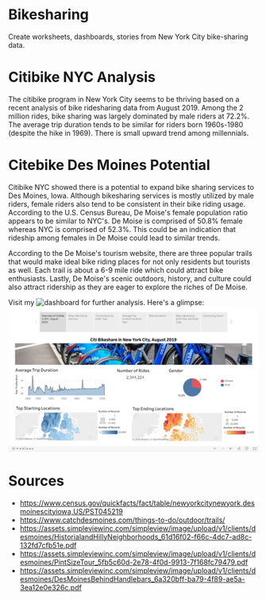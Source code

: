 # Bikesharing
Create worksheets, dashboards, stories from New York City bike-sharing data.

# Citibike NYC Analysis
The citibike program in New York City seems to be thriving based on a recent analysis of bike ridesharing data from August 2019. Among the 2 million rides, bike sharing was largely dominated by male riders at 72.2%. The average trip duration tends to be similar for riders born 1960s-1980 (despite the hike in 1969). There is small upward trend among millennials.

# Citebike Des Moines Potential
Citibike NYC showed there is a potential to expand bike sharing services to Des Moines, Iowa. Although bikesharing services is mostly utilized by male riders, female riders also tend to be consistent in their bike riding usage. According to the U.S. Census Bureau, De Moise's female population ratio appears to be similar to NYC's. De Moise is comprised of 50.8% female whereas NYC is comprised of 52.3%. This could be an indication that rideship among females in De Moise could lead to similar trends.

According to the De Moise's tourism website, there are three popular trails that would make ideal bike riding places for not only residents but tourists as well. Each trail is about a 6-9 mile ride which could attract bike enthusiasts. Lastly, De Moise's scenic outdoors, history, and culture could also attract ridership as they are eager to explore the riches of De Moise.

Visit my ![dashboard](https://public.tableau.com/profile/maria.carter4729#!/vizhome/Bikesharing_15871942778210/Story?publish=yes) for further analysis. Here's a glimpse:
![BikeSharing Dashboard](BikeSharing_Dashboard.png)

# Sources
- https://www.census.gov/quickfacts/fact/table/newyorkcitynewyork,desmoinescityiowa,US/PST045219
- https://www.catchdesmoines.com/things-to-do/outdoor/trails/
- https://assets.simpleviewinc.com/simpleview/image/upload/v1/clients/desmoines/HistorialandHillyNeighborhoods_61d16f02-f66c-4dc7-ad8c-132fd7cfb51e.pdf
- https://assets.simpleviewinc.com/simpleview/image/upload/v1/clients/desmoines/PintSizeTour_5fb5c60d-2e78-4f0d-9913-7f168fc79479.pdf
- https://assets.simpleviewinc.com/simpleview/image/upload/v1/clients/desmoines/DesMoinesBehindHandlebars_6a320bff-ba79-4f89-ae5a-3ea12e0e326c.pdf
